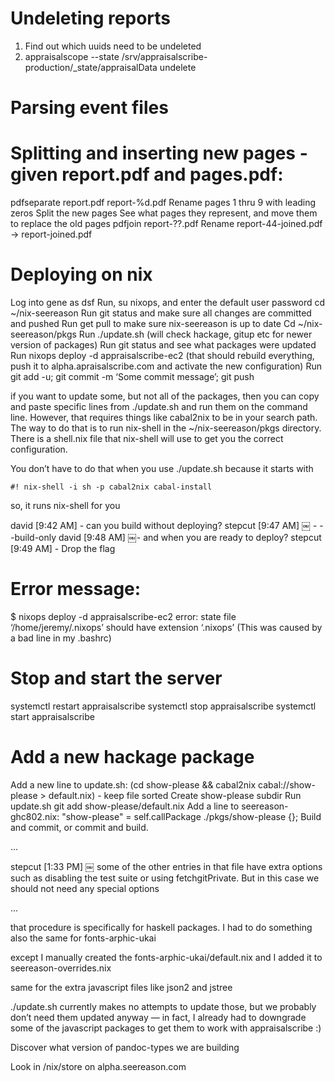 # Undeleting reports

1. Find out which uuids need to be undeleted
2. appraisalscope --state /srv/appraisalscribe-production/_state/appraisalData undelete <uuid>

# Parsing event files

# Splitting and inserting new pages - given report.pdf and pages.pdf:

pdfseparate report.pdf report-%d.pdf
Rename pages 1 thru 9 with leading zeros
Split the new pages
See what pages they represent, and move them to replace the old pages
pdfjoin report-??.pdf
Rename report-44-joined.pdf -> report-joined.pdf

# Deploying on nix

Log into gene as dsf
Run, su nixops, and enter the default user password
cd ~/nix-seereason
Run git status and make sure all changes are committed and pushed
Run get pull to make sure nix-seereason is up to date
Cd ~/nix-seereason/pkgs
Run ./update.sh (will check hackage, gitup etc for newer version of packages)
Run git status and see what packages were updated
Run nixops deploy -d appraisalscribe-ec2 (that should rebuild everything, push it to ﻿⁠⁠⁠⁠alpha.apraisalscribe.com﻿⁠⁠⁠⁠ and activate the new configuration)
Run git add -u; git commit -m ‘Some commit message’; git push

if you want to update some, but not all of the packages, then you can copy and paste specific lines from ﻿⁠⁠⁠⁠./update.sh﻿⁠⁠⁠⁠ and run them on the command line. However, that requires things like ﻿⁠⁠⁠⁠cabal2nix﻿⁠⁠⁠⁠ to be in your search path. The way to do that is to run ﻿⁠⁠⁠⁠nix-shell﻿⁠⁠⁠⁠ in the ﻿⁠⁠⁠⁠~/nix-seereason/pkgs﻿⁠⁠⁠⁠ directory. There is a ﻿⁠⁠⁠⁠shell.nix﻿⁠⁠⁠⁠ file that ﻿⁠⁠⁠⁠nix-shell﻿⁠⁠⁠⁠ will use to get you the correct configuration.

You don’t have to do that when you use ﻿⁠⁠⁠⁠./update.sh﻿⁠⁠⁠⁠ because it starts with
```#! /usr/bin/env nix-shell
#! nix-shell -i sh -p cabal2nix cabal-install
```

so, it runs ﻿⁠⁠⁠⁠nix-shell﻿⁠⁠⁠⁠ for you

david [9:42 AM] - can you build without deploying?
stepcut [9:47 AM] ￼ - --build-only
david [9:48 AM] ￼- and when you are ready to deploy?
stepcut [9:49 AM]  - Drop the flag

# Error message:

$ nixops deploy -d appraisalscribe-ec2
error: state file ‘/home/jeremy/.nixops’ should have extension ‘.nixops’
(This was caused by a bad line in my .bashrc)



# Stop and start the server

systemctl restart appraisalscribe
systemctl stop appraisalscribe
systemctl start appraisalscribe

# Add a new hackage package

Add a new line to update.sh: (cd show-please && cabal2nix cabal://show-please > default.nix) - keep file sorted
Create show-please subdir
Run update.sh
git add show-please/default.nix
Add a line to seereason-ghc802.nix:      "show-please" = self.callPackage ./pkgs/show-please {};
Build and commit, or commit and build.

...

stepcut [1:33 PM] ￼
some of the other entries in that file have extra options such as disabling the test suite or using fetchgitPrivate. But in this case we should not need any special options

...

that procedure is specifically for haskell packages. I had to do something also the same for fonts-arphic-ukai

except I manually created the fonts-arphic-ukai/default.nix and I added it to seereason-overrides.nix

same for the extra javascript files like json2 and jstree

./update.sh currently makes no attempts to update those, but we probably don’t need them updated anyway — in fact, I already had to downgrade some of the javascript packages to get them to work with appraisalscribe :)


Discover what version of pandoc-types we are building

Look in /nix/store on alpha.seereason.com
